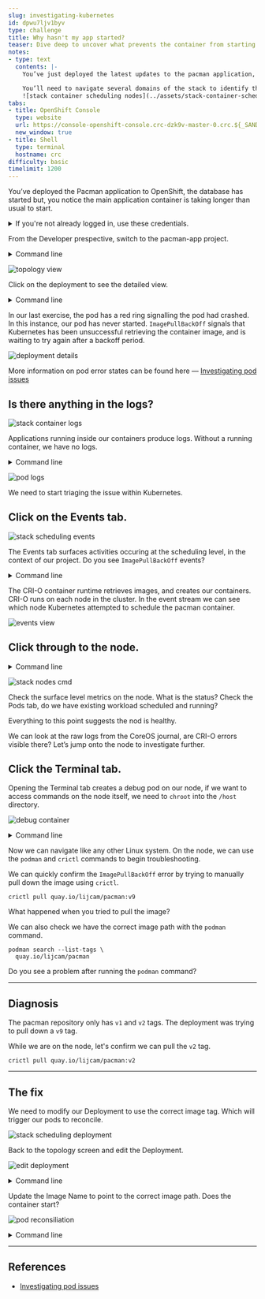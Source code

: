 ```yaml
---
slug: investigating-kubernetes
id: dpwu7ljv1byv
type: challenge
title: Why hasn't my app started?
teaser: Dive deep to uncover what prevents the container from starting.
notes:
- type: text
  contents: |-
    You’ve just deployed the latest updates to the pacman application, but the main application container is taking an inordinate amount of time to start.

    You’ll need to navigate several domains of the stack to identify the root cause, and apply the fix.
    ![stack container scheduling nodes](../assets/stack-container-scheduling-nodes.png)
tabs:
- title: OpenShift Console
  type: website
  url: https://console-openshift-console.crc-dzk9v-master-0.crc.${_SANDBOX_ID}.instruqt.io
  new_window: true
- title: Shell
  type: terminal
  hostname: crc
difficulty: basic
timelimit: 1200
---
```

You’ve deployed the Pacman application to OpenShift, the database has started but, you notice the main application container is taking longer than usual to start.

<details><summary>If you're not already logged in, use these credentials.</summary>
<pre>
  username: admin
  password: admin
</pre>
</details>

From the Developer prespective, switch to the pacman-app project.

<details><summary>Command line</summary>
  <pre>oc project pacman-app</pre>
</details>

![topology view](../assets/track2-topology-view.png)

Click on the deployment to see the detailed view.

<details><summary>Command line</summary>
  <pre>oc get deployments
oc describe deployment/pacman</pre>
</details>

In our last exercise, the pod has a red ring signalling the pod had crashed. In this instance, our pod has never started. `ImagePullBackOff` signals that Kubernetes has been unsuccessful retrieving the container image, and is waiting to try again after a backoff period.

![deployment details](../assets/track2-deployment-details.png)

More information on pod error states can be found here — [Investigating pod issues](https://docs.openshift.com/container-platform/4.10/support/troubleshooting/investigating-pod-issues.html)

## Is there anything in the logs?

![stack container logs](../assets/stack-container-logs.png)

Applications running inside our containers produce logs. Without a running container, we have no logs.

<details><summary>Command line</summary>
  <pre>oc get pods
oc logs <em>pod_name</em></pre>
</details>

![pod logs](../assets/track2-pod-logs.png)

We need to start triaging the issue within Kubernetes.

## Click on the Events tab.

![stack scheduling events](../assets/stack-scheduling-events.png)

The Events tab surfaces activities occuring at the scheduling level, in the context of our project. Do you see `ImagePullBackOff` events?

<details><summary>Command line</summary>
  <pre>oc get events</pre>
</details>

The CRI-O container runtime retrieves images, and creates our containers. CRI-O runs on each node in the cluster.
In the event stream we can see which node Kubernetes attempted to schedule the pacman container.

![events view](../assets/track2-events-view.png)

## Click through to the node.

<details><summary>Command line</summary>
  <pre>oc get nodes
oc describe node/<em>node_name</em></pre>
</details>

![stack nodes cmd](../assets/stack-nodes-cmd.png)

Check the surface level metrics on the node. What is the status?
Check the Pods tab, do we have existing workload scheduled and running?

Everything to this point suggests the nod is healthy.

We can look at the raw logs from the CoreOS journal, are CRI-O errors visible there? Let’s jump onto the node to investigate further.

## Click the Terminal tab.

Opening the Terminal tab creates a debug pod on our node, if we want to access commands on the node itself, we need to `chroot` into the `/host` directory.

![debug container](../assets/track2-debug-container.png)
<details><summary>Command line</summary>
  <pre>oc debug node/<em>node_name</em></pre>
</details>

Now we can navigate like any other Linux system. On the node, we can use the `podman` and `crictl` commands to begin troubleshooting.

We can quickly confirm the `ImagePullBackOff` error by trying to manually pull down the image using `crictl`.

```
crictl pull quay.io/lijcam/pacman:v9
```
What happened when you tried to pull the image?

We can also check we have the correct image path with the `podman` command.

```
podman search --list-tags \
  quay.io/lijcam/pacman
```

Do you see a problem after running the `podman` command?

---

## Diagnosis
The pacman repository only has `v1` and `v2` tags. The deployment was trying to pull down a `v9` tag.

While we are on the node, let's confirm we can pull the `v2` tag.

```
crictl pull quay.io/lijcam/pacman:v2
```

---

## The fix
We need to modify our Deployment to use the correct image tag. Which will trigger our pods to reconcile.

![stack scheduling deployment](../assets/stack-scheduling-deployment.png)

Back to the topology screen and edit the Deployment.

![edit deployment](../assets/track2-edit-deployment.png)

<details><summary>Command line</summary>
  <pre>oc get deployments
oc edit deployment/pacman</pre>
</details>

Update the Image Name to point to the correct image path.
Does the container start?

![pod reconsiliation](../assets/track2-deployment-reconciliation.png)

<details><summary>Command line</summary>
  <pre>oc get pods --watch</pre>
</details>

---

## References

* [Investigating pod issues](https://docs.openshift.com/container-platform/4.10/support/troubleshooting/investigating-pod-issues.html)
